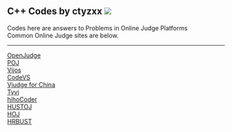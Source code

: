 ## C++ Codes by ctyzxx <img src="https://avatars0.githubusercontent.com/u/7758042?v=3&s=460" />
Codes here are answers to Problems in Online Judge Platforms<br/>
Common Online Judge sites are below.<br/><hr/>
[OpenJudge](http://www.openjudge.cn/)<br/>
[POJ](http://poj.org/)<br/>
[Vijos](http://www.vijos.org/)<br/>
[CodeVS](http://www.codevs.cn/)<br/>
[Vjudge for China](http://cn.vjudge.net/)<br/>
[Tyvj](http://www.tyvj.cn/)<br/>
[hihoCoder](https://hihocoder.com/)<br/>
[HUSTOJ](http://acm.hust.edu.cn/)<br/>
[HOJ](http://acm.hit.edu.cn/hoj/)<br/>
[HRBUST](http://acm.hrbust.edu.cn/)<br/>